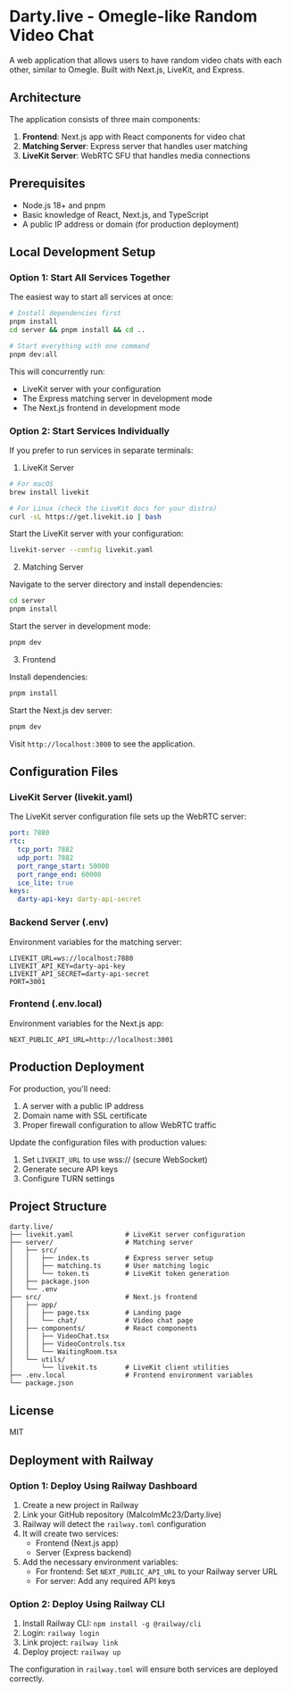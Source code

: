 # Darty.live - Omegle-like Random Video Chat

A web application that allows users to have random video chats with each other, similar to Omegle. Built with Next.js, LiveKit, and Express.

## Architecture

The application consists of three main components:

1. **Frontend**: Next.js app with React components for video chat
2. **Matching Server**: Express server that handles user matching
3. **LiveKit Server**: WebRTC SFU that handles media connections

## Prerequisites

- Node.js 18+ and pnpm
- Basic knowledge of React, Next.js, and TypeScript
- A public IP address or domain (for production deployment)

## Local Development Setup

### Option 1: Start All Services Together

The easiest way to start all services at once:

```bash
# Install dependencies first
pnpm install
cd server && pnpm install && cd ..

# Start everything with one command
pnpm dev:all
```

This will concurrently run:

- LiveKit server with your configuration
- The Express matching server in development mode
- The Next.js frontend in development mode

### Option 2: Start Services Individually

If you prefer to run services in separate terminals:

1. LiveKit Server

```bash
# For macOS
brew install livekit

# For Linux (check the LiveKit docs for your distro)
curl -sL https://get.livekit.io | bash
```

Start the LiveKit server with your configuration:

```bash
livekit-server --config livekit.yaml
```

2. Matching Server

Navigate to the server directory and install dependencies:

```bash
cd server
pnpm install
```

Start the server in development mode:

```bash
pnpm dev
```

3. Frontend

Install dependencies:

```bash
pnpm install
```

Start the Next.js dev server:

```bash
pnpm dev
```

Visit `http://localhost:3000` to see the application.

## Configuration Files

### LiveKit Server (livekit.yaml)

The LiveKit server configuration file sets up the WebRTC server:

```yaml
port: 7880
rtc:
  tcp_port: 7882
  udp_port: 7882
  port_range_start: 50000
  port_range_end: 60000
  ice_lite: true
keys:
  darty-api-key: darty-api-secret
```

### Backend Server (.env)

Environment variables for the matching server:

```
LIVEKIT_URL=ws://localhost:7880
LIVEKIT_API_KEY=darty-api-key
LIVEKIT_API_SECRET=darty-api-secret
PORT=3001
```

### Frontend (.env.local)

Environment variables for the Next.js app:

```
NEXT_PUBLIC_API_URL=http://localhost:3001
```

## Production Deployment

For production, you'll need:

1. A server with a public IP address
2. Domain name with SSL certificate
3. Proper firewall configuration to allow WebRTC traffic

Update the configuration files with production values:

1. Set `LIVEKIT_URL` to use wss:// (secure WebSocket)
2. Generate secure API keys
3. Configure TURN settings

## Project Structure

```
darty.live/
├── livekit.yaml             # LiveKit server configuration
├── server/                  # Matching server
│   ├── src/
│   │   ├── index.ts         # Express server setup
│   │   ├── matching.ts      # User matching logic
│   │   └── token.ts         # LiveKit token generation
│   ├── package.json
│   └── .env
├── src/                     # Next.js frontend
│   ├── app/
│   │   ├── page.tsx         # Landing page
│   │   └── chat/            # Video chat page
│   ├── components/          # React components
│   │   ├── VideoChat.tsx
│   │   ├── VideoControls.tsx
│   │   └── WaitingRoom.tsx
│   └── utils/
│       └── livekit.ts       # LiveKit client utilities
├── .env.local               # Frontend environment variables
└── package.json
```

## License

MIT

## Deployment with Railway

### Option 1: Deploy Using Railway Dashboard

1. Create a new project in Railway
2. Link your GitHub repository (MalcolmMc23/Darty.live)
3. Railway will detect the `railway.toml` configuration
4. It will create two services:
   - Frontend (Next.js app)
   - Server (Express backend)
5. Add the necessary environment variables:
   - For frontend: Set `NEXT_PUBLIC_API_URL` to your Railway server URL
   - For server: Add any required API keys

### Option 2: Deploy Using Railway CLI

1. Install Railway CLI: `npm install -g @railway/cli`
2. Login: `railway login`
3. Link project: `railway link`
4. Deploy project: `railway up`

The configuration in `railway.toml` will ensure both services are deployed correctly.
